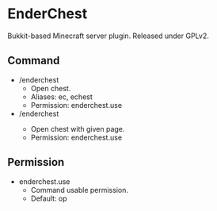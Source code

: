 # EnderChest
Bukkit-based Minecraft server plugin. Released under GPLv2.

## Command
- /enderchest
	- Open chest.
	- Aliases: ec, echest
	- Permission: enderchest.use
- /enderchest <page>
	- Open chest with given page.
	- Permission: enderchest.use

## Permission
- enderchest.use
	- Command usable permission.
	- Default: op

